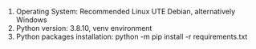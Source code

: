 1. Operating System: Recommended Linux UTE Debian, alternatively Windows
2. Python version: 3.8.10, venv environment
3. Python packages installation: python -m pip install -r requirements.txt
